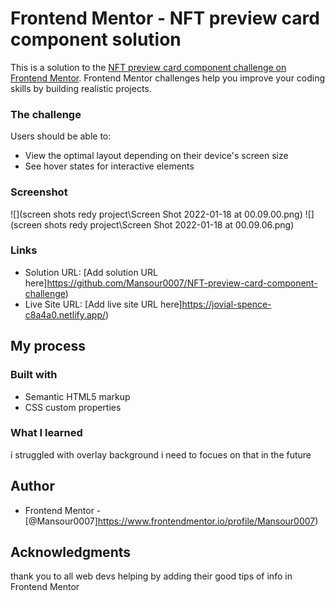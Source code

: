 # Frontend Mentor - NFT preview card component solution

This is a solution to the [NFT preview card component challenge on Frontend Mentor](https://www.frontendmentor.io/challenges/nft-preview-card-component-SbdUL_w0U). Frontend Mentor challenges help you improve your coding skills by building realistic projects.

### The challenge

Users should be able to:

- View the optimal layout depending on their device's screen size
- See hover states for interactive elements

### Screenshot

![](screen shots redy project\Screen Shot 2022-01-18 at 00.09.00.png)
![](screen shots redy project\Screen Shot 2022-01-18 at 00.09.06.png)

### Links

- Solution URL: [Add solution URL here]https://github.com/Mansour0007/NFT-preview-card-component-challenge)
- Live Site URL: [Add live site URL here]https://jovial-spence-c8a4a0.netlify.app/)

## My process

### Built with

- Semantic HTML5 markup
- CSS custom properties

### What I learned

i struggled with overlay background i need to focues on that in the future

## Author

- Frontend Mentor - [@Mansour0007]https://www.frontendmentor.io/profile/Mansour0007)

## Acknowledgments

thank you to all web devs helping by adding their good tips of info in Frontend Mentor
